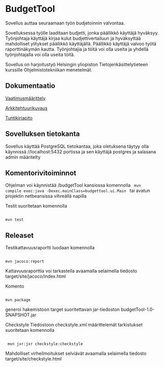 # BudgetTool

Sovellus auttaa seuraamaan työn budjetoinnin valvontaa. 

Sovelluksessa työlle laaditaan budjetti, jonka päällikkö käyttäjä hyväksyy. Työnjohtaja käyttäjä kirjaa kulut budjettivertailuun 
ja hyväksyttää mahdolliset ylitykset päällikkö käyttäjällä. Päällikkö käyttäjä valvoo työtä raporttinäkymän kautta. Työnjohtajia 
ja töitä voi olla useita ja yhdellä työnjohtajalla voi olla useita töitä.

Sovellus on harjoitustyö Helsingin yliopiston Tietojenkäsittelytieteen kurssille Ohjelmistotekniikan menetelmät.

## Dokumentaatio

[Vaatimusmäärittely](https://github.com/Topi62/ot-harjoitustyo/blob/master/budgetTool/dokumentaatio/vaatimusmaarittely.md)

[Arkkitehtuurikuvaus](https://github.com/Topi62/ot-harjoitustyo/blob/master/budgetTool/dokumentaatio/arkkitehtuurikuvaus.md)

[Tuntikirjapito](https://github.com/Topi62/ot-harjoitustyo/blob/master/budgetTool/dokumentaatio/tuntikirjanpito.md)

## Sovelluksen tietokanta

Sovellus käyttää PostgreSQL tietokantaa, joka oletuksena täytyy olla käynnissä //localhost:5432 portissa ja sen
käyttäjä postgres ja salasana admin määritelty
 
## Komentorivitoiminnot

Ohjelman voi käynnistää /budgetTool kansiossa komennolla
<code>
mvn compile exec:java -Dexec.mainClass=budgettool.ui.Main
</code>
tai avatun projektin netbeansissa vihreällä napilla

Testit suoritetaan komennolla

<pre><code>
mvn test
</code></pre>

## Releaset


Testikattavuusraportti luodaan komennolla

<code>
mvn jacoco:report
</code>

Kattavuusraporttia voi tarkastella avaamalla selaimella tiedosto target/site/jacoco/index.html

Komento

<code>
mvn package
</code>

generoi hakemistoon target suoritettavan jar-tiedoston budgetTool-1.0-SNAPSHOT.jar

Checkstyle
Tiedostoon checkstyle.xml määrittelemät tarkistukset suoritetaan komennolla

<code>
 mvn jxr:jxr checkstyle:checkstyle
</code>

Mahdolliset virheilmoitukset selviävät avaamalla selaimella tiedosto target/site/checkstyle.html

